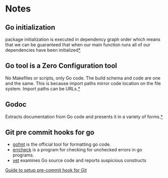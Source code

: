 # Notes
## Go initialization
package initialization is executed in dependency graph order which means that we can be guaranteed that when our main function runs all of our dependencies have been initialized[*](https://vimeo.com/53221558#t=1217s)

## Go tool is a Zero Configuration tool
No Makefiles or scripts, only Go code. The build schema and code are one and the same. This is because import paths mirror code location on the file system. Import paths can be URLs.[*](https://vimeo.com/53221558#t=1311s)

## Godoc
Extracts documentation from Go code and presents it in a variety of forms.[*](https://vimeo.com/53221558#t=1480s)

## Git pre commit hooks for go
* [gofmt](https://pkg.go.dev/cmd/gofmt) is the official tool for formatting go code.
* [errcheck](https://github.com/kisielk/errcheck) is a program for checking for unchecked errors in go programs.
* [vet](https://pkg.go.dev/cmd/vet) examines Go source code and reports suspicious constructs

[Guide to setup pre-commit hook for Git](https://levelup.gitconnected.com/committing-better-go-code-with-static-analysis-and-git-hooks-23216b8a1674)